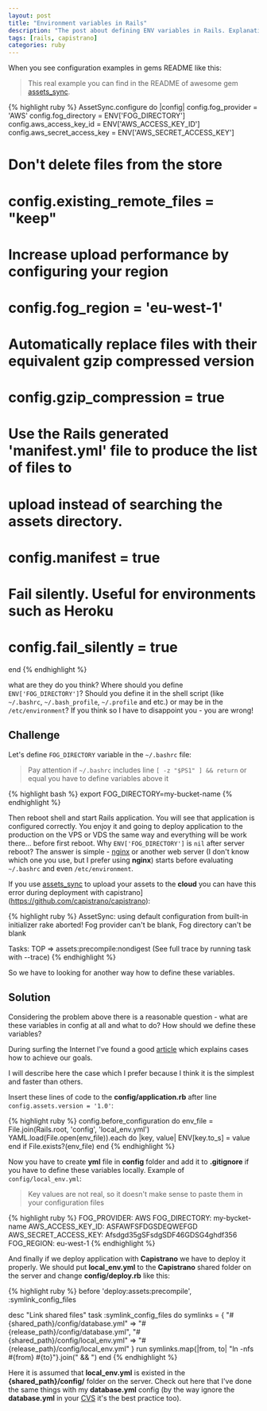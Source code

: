 ```yaml
---
layout: post
title: "Environment variables in Rails"
description: "The post about defining ENV variables in Rails. Explanation what does ENV['FOG_PROVIDER'] mean and how to configure Capistrano deployment with ENV variables"
tags: [rails, capistrano]
categories: ruby
---
```


When you see configuration examples in gems README like this:

> This real example you can find in the README of awesome gem [assets_sync](https://github.com/rumblelabs/asset_sync).

{% highlight ruby %}
AssetSync.configure do |config|
  config.fog_provider = 'AWS'
  config.fog_directory = ENV['FOG_DIRECTORY']
  config.aws_access_key_id = ENV['AWS_ACCESS_KEY_ID']
  config.aws_secret_access_key = ENV['AWS_SECRET_ACCESS_KEY']

  # Don't delete files from the store
  # config.existing_remote_files = "keep"
  #
  # Increase upload performance by configuring your region
  # config.fog_region = 'eu-west-1'
  #
  # Automatically replace files with their equivalent gzip compressed version
  # config.gzip_compression = true
  #
  # Use the Rails generated 'manifest.yml' file to produce the list of files to
  # upload instead of searching the assets directory.
  # config.manifest = true
  #
  # Fail silently.  Useful for environments such as Heroku
  # config.fail_silently = true
end
{% endhighlight %}

what are they do you think?
Where should you define `ENV['FOG_DIRECTORY']`? Should you define it in the shell script (like `~/.bashrc`, `~/.bash_profile`, `~/.profile` and etc.) or may be in the `/etc/environment`? If you think so I have to disappoint you - you are wrong!

## Challenge

Let's define `FOG_DIRECTORY` variable in the `~/.bashrc` file:

> Pay attention if `~/.bashrc` includes line `[ -z "$PS1" ] && return` or equal you have to define variables above it

{% highlight bash %}
export FOG_DIRECTORY=my-bucket-name
{% endhighlight %}

Then reboot shell and start Rails application. You will see that application is configured correctly. You enjoy it and going to deploy application to the production on the VPS or VDS the same way and everything will be work there... before first reboot. Why `ENV['FOG_DIRECTORY']` is `nil` after server reboot? The answer is simple - [nginx](http://nginx.org/) or another web server (I don't know which one you use, but I prefer using **nginx**) starts before evaluating `~/.bashrc` and even `/etc/environment`.

If you use [assets_sync](https://github.com/rumblelabs/asset_sync) to upload your assets to the **cloud** you can have this error during deployment with capistrano](https://github.com/capistrano/capistrano):

{% highlight ruby %}
AssetSync: using default configuration from built-in initializer
rake aborted!
Fog provider can't be blank, Fog directory can't be blank

Tasks: TOP => assets:precompile:nondigest
(See full trace by running task with --trace)
{% endhighlight %}

So we have to looking for another way how to define these variables.

## Solution

Considering the problem above there is a reasonable question - what are these variables in config at all and what to do? How should we define these variables?

During surfing the Internet I've found a good [article](http://railsapps.github.com/rails-environment-variables.html) which explains cases how to achieve our goals.

I will describe here the case which I prefer because I think it is the simplest and faster than others.

Insert these lines of code to the **config/application.rb** after line `config.assets.version = '1.0'`:

{% highlight ruby %}
config.before_configuration do
  env_file = File.join(Rails.root, 'config', 'local_env.yml')
  YAML.load(File.open(env_file)).each do |key, value|
    ENV[key.to_s] = value
  end if File.exists?(env_file)
end
{% endhighlight %}


Now you have to create **yml** file in **config** folder and add it to **.gitignore** if you have to define these variables locally. Example of `config/local_env.yml`:

> Key values are not real, so it doesn't make sense to paste them in your configuration files

{% highlight ruby %}
FOG_PROVIDER: AWS
FOG_DIRECTORY: my-bycket-name
AWS_ACCESS_KEY_ID: ASFAWFSFDGSDEQWEFGD
AWS_SECRET_ACCESS_KEY: Afsdgd35gSFsdgSDF46GDSG4ghdf356
FOG_REGION: eu-west-1
{% endhighlight %}


And finally if we deploy application with **Capistrano** we have to deploy it properly. We should put **local_env.yml** to the **Capistrano** shared folder on the server and change **config/deploy.rb** like this:

{% highlight ruby %}
before 'deploy:assets:precompile', :symlink_config_files

desc "Link shared files"
task :symlink_config_files do
  symlinks = {
    "#{shared_path}/config/database.yml" => "#{release_path}/config/database.yml",
    "#{shared_path}/config/local_env.yml" => "#{release_path}/config/local_env.yml"
  }
  run symlinks.map{|from, to| "ln -nfs #{from} #{to}"}.join(" && ")
end
{% endhighlight %}


Here it is assumed that **local_env.yml** is existed in the **{shared_path}/config/** folder on the server. Check out here that I've done the same things with my **database.yml** config (by the way ignore the **database.yml** in your [CVS](http://en.wikipedia.org/wiki/Concurrent_Versions_System) it's the best practice too).